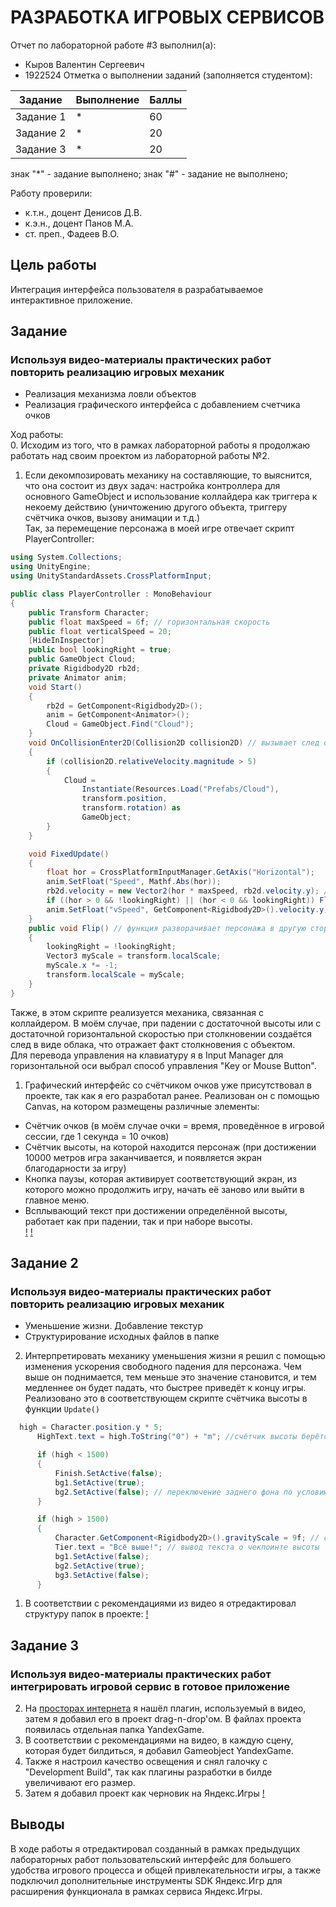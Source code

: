 # РАЗРАБОТКА ИГРОВЫХ СЕРВИСОВ
Отчет по лабораторной работе #3 выполнил(а):
- Кыров Валентин Сергеевич
- 1922524
Отметка о выполнении заданий (заполняется студентом):

| Задание | Выполнение | Баллы |
| ------ | ---------- | ------ |
| Задание 1 | *          | 60 |
| Задание 2 | *          | 20 |
| Задание 3 | *          | 20 |

знак "*" - задание выполнено; знак "#" - задание не выполнено;

Работу проверили:
- к.т.н., доцент Денисов Д.В.
- к.э.н., доцент Панов М.А.
- ст. преп., Фадеев В.О.


## Цель работы
Интеграция интерфейса пользователя в разрабатываемое интерактивное приложение.

## Задание 
### Используя видео-материалы практических работ повторить реализацию игровых механик
+ Реализация механизма ловли объектов
+ Реализация графического интерфейса с добавлением счетчика очков

Ход работы:  
0. Исходим из того, что в рамках лабораторной работы я продолжаю работать над своим проектом из лабораторной работы №2.
1. Если декомпозировать механику на составляющие, то выяснится, что она состоит из двух задач: настройка контроллера для основного GameObject и использование коллайдера как триггера к некоему действию (уничтожению другого объекта, триггеру счётчика очков, вызову анимации и т.д.)  
Так, за перемещение персонажа в моей игре отвечает скрипт PlayerController:
```csharp
using System.Collections;
using UnityEngine;
using UnityStandardAssets.CrossPlatformInput;

public class PlayerController : MonoBehaviour
{
    public Transform Character;
    public float maxSpeed = 6f; // горизонтальная скорость
    public float verticalSpeed = 20;
    [HideInInspector]
    public bool lookingRight = true;
    public GameObject Cloud;
    private Rigidbody2D rb2d;
    private Animator anim;
    void Start()
    {
        rb2d = GetComponent<Rigidbody2D>();
        anim = GetComponent<Animator>();
        Cloud = GameObject.Find("Cloud");
    }
    void OnCollisionEnter2D(Collision2D collision2D) // вызывает след от столкновения с объектами при падении
    {
        if (collision2D.relativeVelocity.magnitude > 5)
        {
            Cloud =
                Instantiate(Resources.Load("Prefabs/Cloud"),
                transform.position,
                transform.rotation) as
                GameObject;
        }
    }

    void FixedUpdate()
    {
        float hor = CrossPlatformInputManager.GetAxis("Horizontal");
        anim.SetFloat("Speed", Mathf.Abs(hor));
        rb2d.velocity = new Vector2(hor * maxSpeed, rb2d.velocity.y); // перемещение по оси x
        if ((hor > 0 && !lookingRight) || (hor < 0 && lookingRight)) Flip(); // поворот персонажа в другую сторону
        anim.SetFloat("vSpeed", GetComponent<Rigidbody2D>().velocity.y); // перемещение по оси y, в данном случае падение
    }
    public void Flip() // функция разворачивает персонажа в другую сторону
    {
        lookingRight = !lookingRight;
        Vector3 myScale = transform.localScale;
        myScale.x *= -1;
        transform.localScale = myScale;
    }
}

```
Также, в этом скрипте реализуется механика, связанная с коллайдером. В моём случае, при падении с достаточной высоты или с достаточной горизонтальной скоростью при столкновении создаётся след в виде облака, что отражает факт столкновения с объектом.  
Для перевода управления на клавиатуру я в Input Manager для горизонтальной оси выбрал способ управления "Key or Mouse Button".  
1. Графический интерфейс со счётчиком очков уже присутствовал в проекте, так как я его разработал ранее. Реализован он с помощью Canvas, на котором размещены различные элементы:
+ Счётчик очков (в моём случае очки = время, проведённое в игровой сессии, где 1 секунда = 10 очков)
+ Cчётчик высоты, на которой находится персонаж (при достижении 10000 метров игра заканчивается, и появляется экран благодарности за игру)
+ Кнопка паузы, которая активирует соответствующий экран, из которого можно продолжить игру, начать её заново или выйти в главное меню.
+ Всплывающий текст при достижении определённой высоты, работает как при падении, так и при наборе высоты.  
[!]()
[!]()
## Задание 2
### Используя видео-материалы практических работ повторить реализацию игровых механик
+ Уменьшение жизни. Добавление текстур
+ Структурирование исходных файлов в папке
2. Интерпретировать механику уменьшения жизни я решил с помощью изменения ускорения свободного падения для персонажа. Чем выше он поднимается, тем меньше это значение становится, и тем медленнее он будет падать, что быстрее приведёт к концу игры.
  Реализовано это в соответствующем скрипте счётчика высоты в функции `Update()`
  ```csharp
    high = Character.position.y * 5;
        HighText.text = high.ToString("0") + "m"; //счётчик высоты берётся из кооридинаты игрока по оси Y

        if (high < 1500)
        {
            Finish.SetActive(false);
            bg1.SetActive(true);
            bg2.SetActive(false); // переключение заднего фона по условию
        }

        if (high > 1500)
        {
            Character.GetComponent<Rigidbody2D>().gravityScale = 9f; // смена ускорения свободного падения по условию
            Tier.text = "Всё выше!"; // вывод текста о чекпоинте высоты
            bg1.SetActive(false);
            bg2.SetActive(true);
            bg3.SetActive(false);
        }
  ```
1. В соответствии с рекомендациями из видео я отредактировал структуру папок в проекте: 
[!]()
## Задание 3
### Используя видео-материалы практических работ интегрировать игровой сервис в готовое приложение
2. На [просторах интернета](https://t.me/yandexgame_plugin/5901) я нашёл плагин, используемый в видео, затем я добавил его в проект drag-n-drop'ом. В файлах проекта появилась отдельная папка YandexGame.
3. В соответствии с рекомендациями на видео, в каждую сцену, которая будет билдиться, я добавил Gameobject YandexGame.
4. Также я настроил качество освещения и снял галочку с "Development Build", так как плагины разработки в билде увеличивают его размер.
5. Затем я добавил проект как черновик на Яндекс.Игры [!]()



## Выводы

В ходе работы я отредактировал созданный в рамках предыдущих лабораторных работ пользовательский интерфейс для большего удобства игрового процесса и общей привлекательности игры, а также подключил дополнительные инструменты SDK Яндекс.Игр для расширения функционала в рамках сервиса Яндекс.Игры.


